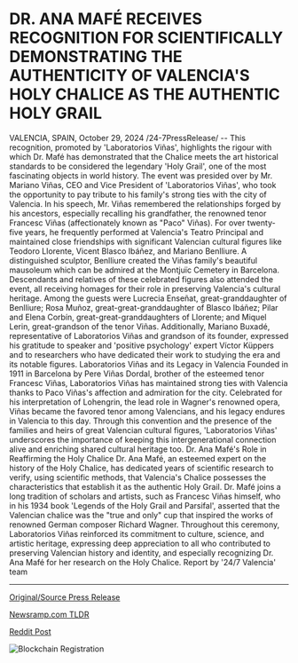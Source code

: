 # DR. ANA MAFÉ RECEIVES RECOGNITION FOR SCIENTIFICALLY DEMONSTRATING THE AUTHENTICITY OF VALENCIA'S HOLY CHALICE AS THE AUTHENTIC HOLY GRAIL

VALENCIA, SPAIN, October 29, 2024 /24-7PressRelease/ -- This recognition, promoted by 'Laboratorios Viñas', highlights the rigour with which Dr. Mafé has demonstrated that the Chalice meets the art historical standards to be considered the legendary 'Holy Grail', one of the most fascinating objects in world history.  The event was presided over by Mr. Mariano Viñas, CEO and Vice President of 'Laboratorios Viñas', who took the opportunity to pay tribute to his family's strong ties with the city of Valencia. In his speech, Mr. Viñas remembered the relationships forged by his ancestors, especially recalling his grandfather, the renowned tenor Francesc Viñas (affectionately known as "Paco" Viñas). For over twenty-five years, he frequently performed at Valencia's Teatro Principal and maintained close friendships with significant Valencian cultural figures like Teodoro Llorente, Vicent Blasco Ibáñez, and Mariano Benlliure. A distinguished sculptor, Benlliure created the Viñas family's beautiful mausoleum which can be admired at the Montjuïc Cemetery in Barcelona.  Descendants and relatives of these celebrated figures also attended the event, all receiving homages for their role in preserving Valencia's cultural heritage. Among the guests were Lucrecia Enseñat, great-granddaughter of Benlliure; Rosa Muñoz, great-great-granddaughter of Blasco Ibáñez; Pilar and Elena Corbín, great-great-granddaughters of Llorente; and Miquel Lerin, great-grandson of the tenor Viñas. Additionally, Mariano Buxadé, representative of Laboratorios Viñas and grandson of its founder, expressed his gratitude to speaker and 'positive psychology' expert Víctor Küppers and to researchers who have dedicated their work to studying the era and its notable figures.  Laboratorios Viñas and its Legacy in Valencia Founded in 1911 in Barcelona by Pere Viñas Dordal, brother of the esteemed tenor Francesc Viñas, Laboratorios Viñas has maintained strong ties with Valencia thanks to Paco Viñas's affection and admiration for the city. Celebrated for his interpretation of Lohengrin, the lead role in Wagner's renowned opera, Viñas became the favored tenor among Valencians, and his legacy endures in Valencia to this day. Through this convention and the presence of the families and heirs of great Valencian cultural figures, 'Laboratorios Viñas' underscores the importance of keeping this intergenerational connection alive and enriching shared cultural heritage too.  Dr. Ana Mafé's Role in Reaffirming the Holy Chalice Dr. Ana Mafé, an esteemed expert on the history of the Holy Chalice, has dedicated years of scientific research to verify, using scientific methods, that Valencia's Chalice possesses the characteristics that establish it as the authentic Holy Grail. Dr. Mafé joins a long tradition of scholars and artists, such as Francesc Viñas himself, who in his 1934 book 'Legends of the Holy Grail and Parsifal', asserted that the Valencian chalice was the "true and only" cup that inspired the works of renowned German composer Richard Wagner.  Throughout this ceremony, Laboratorios Viñas reinforced its commitment to culture, science, and artistic heritage, expressing deep appreciation to all who contributed to preserving Valencian history and identity, and especially recognizing Dr. Ana Mafé for her research on the Holy Chalice.  Report by '24/7 Valencia' team 

---

[Original/Source Press Release](https://www.24-7pressrelease.com/press-release/515644/dr-ana-maf%C3%89-receives-recognition-for-scientifically-demonstrating-the-authenticity-of-valencias-holy-chalice-as-the-authentic-holy-grail)
                    

[Newsramp.com TLDR](https://newsramp.com/curated-news/laboratorios-vinas-celebrates-recognition-of-chalice-as-holy-grail-in-valencia/fbd93b2a353657ffba40cf231cefa1c9) 

 



[Reddit Post](https://www.reddit.com/r/Lifestyle_Culture/comments/1geosjj/laboratorios_viñas_celebrates_recognition_of/) 



![Blockchain Registration](https://cdn.newsramp.app/24-7PressRelease/qrcode/2410/29/kiwiJ437.webp)